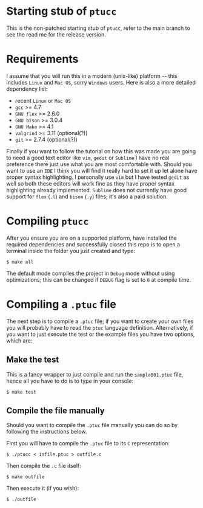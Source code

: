 

# Starting stub of `ptucc`

This is the non-patched starting stub of `ptucc`, refer to the main branch to see the read me for the release version.


# Requirements

I assume that you will run this in a modern (unix-like) platform
-- this includes `Linux` and `Mac OS`, sorry `Windows` users. Here is also
a more detailed dependency list:

* recent `Linux` or `Mac OS`
* `gcc` >= 4.7
* `GNU flex` >= 2.6.0
* `GNU bison` >= 3.0.4
* `GNU Make` >= 4.1
* `valgrind` >= 3.11 (optional(?))
* `git` >= 2.7.4 (optional(?))

Finally if you want to follow the tutorial on how this was made
you are going to need a good text editor like `vim`,
`gedit` or `Sublime` I have no real preference there just use
what you are most comfortable with. Should you want to use an `IDE`
I think you will find it really hard to set it up let alone have
proper syntax highlighting. I personally use `vim` but I have
tested `gedit` as well so both these editors will work fine
as they have proper syntax highlighting already implemented.
`Sublime` does not currently have good support for `flex` (`.l`)
and `bison` (`.y`) files; it's also a paid solution.


# Compiling `ptucc`

After you ensure you are on a supported platform, have
installed the required dependencies and successfully closed this
repo is to open a terminal inside the folder you just created
and type:

```
$ make all
```

The default mode compiles the project in `Debug` mode without using optimizations; this can be changed
if `DEBUG` flag is set to `0` at compile time.


# Compiling a `.ptuc` file

The next step is to compile a `.ptuc` file; if you want to create your own files you will probably
have to read the `ptuc` language definition. Alternatively, if you want to just execute the test or the example files
you have two options, which are:

## Make the test

This is a fancy wrapper to just compile and run the `sample001.ptuc` file, hence all you have to do
is to type in your console:

```
$ make test
```

## Compile the file manually

Should you want to compile the `.ptuc` file manually you can do so by following the instructions
below.

First you will have to compile the `.ptuc` file to its `C` representation:
```
$ ./ptucc < infile.ptuc > outfile.c
```
Then compile the `.c` file itself:
```
$ make outfile
```
Then execute it (if you wish):
```
$ ./outfile
```







